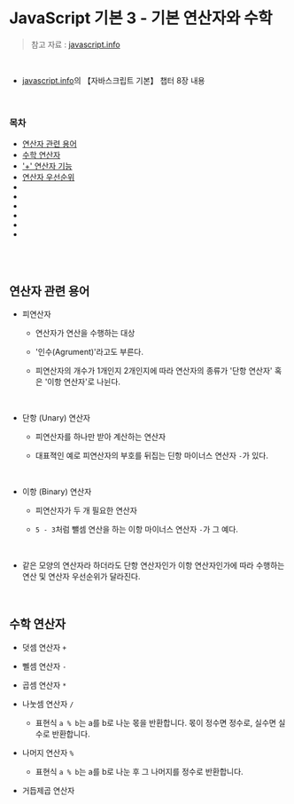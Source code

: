 # JavaScript 기본 3 - 기본 연산자와 수학

> 참고 자료 : <a href="https://ko.javascript.info/">javascript.info</a>

<br/>

- <a href="https://ko.javascript.info/">javascript.info</a>의 【자바스크립트 기본】 챕터 8장 내용

<br/>

### 목차

- <a href="">연산자 관련 용어</a>
- <a href="">수학 연산자</a>
- <a href="">'+' 연산자 기능</a>
- <a href="">연산자 우선순위</a>
- <a href=""></a>
- <a href=""></a>
- <a href=""></a>
- <a href=""></a>
- <a href=""></a>
- <a href=""></a>

<br/><br/>

## 연산자 관련 용어

- 피연산자

  - 연산자가 연산을 수행하는 대상

  - '인수(Agrument)'라고도 부른다.

  - 피연산자의 개수가 1개인지 2개인지에 따라 연산자의 종류가 '단항 연산자' 혹은 '이항 연산자'로 나뉜다.

<br/>

- 단항 (Unary) 연산자

  - 피연산자를 하나만 받아 계산하는 연산자

  - 대표젹인 예로 피연산자의 부호를 뒤집는 딘항 마이너스 연산자 <code>-</code>가 있다.

<br/>

- 이항 (Binary) 연산자

  - 피연산자가 두 개 필요한 연산자

  - <code>5 - 3</code>처럼 뺄셈 연산을 하는 이항 마이너스 연산자 <code>-</code>가 그 예다.

<br/>

- 같은 모양의 연산자라 하더라도 단항 연산자인가 이항 연산자인가에 따라 수행하는 연산 및 연산자 우선순위가 달라진다.

<br/>

## 수학 연산자

- 덧셈 연산자 <code>+</code>

- 뻴셈 연산자 <code>-</code>

- 곱셈 연산자 <code>\*</code>

- 나눗셈 연산자 <code>/</code>

  - 표현식 <code>a % b</code>는 a를 b로 나눈 몫을 반환합니다. 몫이 정수면 정수로, 실수면 실수로 반환합니다.

- 나머지 연산자 <code>%</code>

  - 표현식 <code>a % b</code>는 a를 b로 나눈 후 그 나머지를 정수로 반환합니다.

- 거듭제곱 연산자
